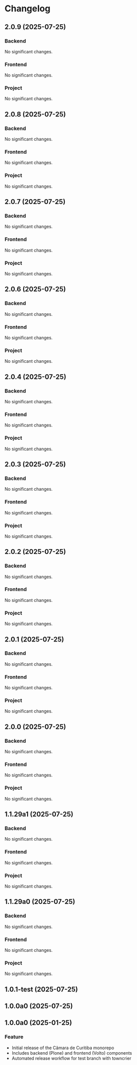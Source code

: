 # Changelog

<!-- towncrier release notes start -->
## 2.0.9 (2025-07-25)

### Backend

No significant changes.




### Frontend

No significant changes.


### Project

No significant changes.


## 2.0.8 (2025-07-25)

### Backend

No significant changes.




### Frontend

No significant changes.


### Project

No significant changes.


## 2.0.7 (2025-07-25)

### Backend

No significant changes.




### Frontend

No significant changes.


### Project

No significant changes.


## 2.0.6 (2025-07-25)

### Backend

No significant changes.




### Frontend

No significant changes.


### Project

No significant changes.


## 2.0.4 (2025-07-25)

### Backend

No significant changes.




### Frontend

No significant changes.


### Project

No significant changes.


## 2.0.3 (2025-07-25)

### Backend

No significant changes.




### Frontend

No significant changes.


### Project

No significant changes.


## 2.0.2 (2025-07-25)

### Backend

No significant changes.




### Frontend

No significant changes.


### Project

No significant changes.


## 2.0.1 (2025-07-25)

### Backend

No significant changes.




### Frontend

No significant changes.


### Project

No significant changes.


## 2.0.0 (2025-07-25)

### Backend

No significant changes.




### Frontend

No significant changes.


### Project

No significant changes.


## 1.1.29a1 (2025-07-25)

### Backend

No significant changes.




### Frontend

No significant changes.


### Project

No significant changes.


## 1.1.29a0 (2025-07-25)

### Backend

No significant changes.




### Frontend

No significant changes.


### Project

No significant changes.



## 1.0.1-test (2025-07-25)

 ## 1.0.0a0 (2025-07-25)

 ## 1.0.0a0 (2025-01-25)

### Feature

- Initial release of the Câmara de Curitiba monorepo
- Includes backend (Plone) and frontend (Volto) components
- Automated release workflow for test branch with towncrier

<!-- towncrier release notes end --> 